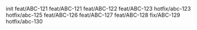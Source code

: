 init
feat/ABC-121
feat/ABC-121
feat/ABC-122
feat/ABC-123
hotfix/abc-123
hotfix/abc-125
feat/ABC-126
feat/ABC-127
feat/ABC-128
fix/ABC-129
hotfix/abc-130
